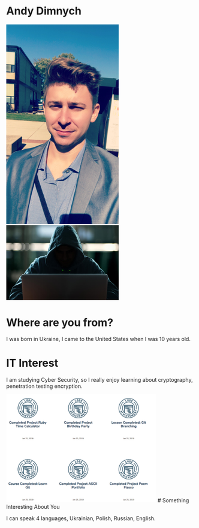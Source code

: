 # Andy Dimnych

<img src="images/Andy.jpg" width="300">

<img src="images/black_hat.jpg" width="300">
      
# Where are you from?

I was born in Ukraine, I came to the United States when I was 10 years old.

# IT Interest

I am studying Cyber Security, so I really enjoy learning about cryptography, penetration testing encryption. 

<img src="images/Badges.jpg" width="400">
# Something Interesting About You

I can speak 4 languages, Ukrainian, Polish, Russian, English.


